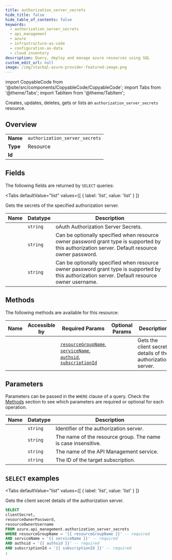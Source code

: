 ```yaml
--- 
title: authorization_server_secrets
hide_title: false
hide_table_of_contents: false
keywords:
  - authorization_server_secrets
  - api_management
  - azure
  - infrastructure-as-code
  - configuration-as-data
  - cloud inventory
description: Query, deploy and manage azure resources using SQL
custom_edit_url: null
image: /img/stackql-azure-provider-featured-image.png
---
```


import CopyableCode from '@site/src/components/CopyableCode/CopyableCode';
import Tabs from '@theme/Tabs';
import TabItem from '@theme/TabItem';

Creates, updates, deletes, gets or lists an <code>authorization_server_secrets</code> resource.

## Overview
<table><tbody>
<tr><td><b>Name</b></td><td><code>authorization_server_secrets</code></td></tr>
<tr><td><b>Type</b></td><td>Resource</td></tr>
<tr><td><b>Id</b></td><td><CopyableCode code="azure.api_management.authorization_server_secrets" /></td></tr>
</tbody></table>

## Fields

The following fields are returned by `SELECT` queries:

<Tabs
    defaultValue="list"
    values={[
        { label: 'list', value: 'list' }
    ]}
>
<TabItem value="list">

Gets the secrets of the specified authorization server.

<table>
<thead>
    <tr>
    <th>Name</th>
    <th>Datatype</th>
    <th>Description</th>
    </tr>
</thead>
<tbody>
<tr>
    <td><CopyableCode code="clientSecret" /></td>
    <td><code>string</code></td>
    <td>oAuth Authorization Server Secrets.</td>
</tr>
<tr>
    <td><CopyableCode code="resourceOwnerPassword" /></td>
    <td><code>string</code></td>
    <td>Can be optionally specified when resource owner password grant type is supported by this authorization server. Default resource owner password.</td>
</tr>
<tr>
    <td><CopyableCode code="resourceOwnerUsername" /></td>
    <td><code>string</code></td>
    <td>Can be optionally specified when resource owner password grant type is supported by this authorization server. Default resource owner username.</td>
</tr>
</tbody>
</table>
</TabItem>
</Tabs>

## Methods

The following methods are available for this resource:

<table>
<thead>
    <tr>
    <th>Name</th>
    <th>Accessible by</th>
    <th>Required Params</th>
    <th>Optional Params</th>
    <th>Description</th>
    </tr>
</thead>
<tbody>
<tr>
    <td><a href="#list"><CopyableCode code="list" /></a></td>
    <td><CopyableCode code="select" /></td>
    <td><a href="#parameter-resourceGroupName"><code>resourceGroupName</code></a>, <a href="#parameter-serviceName"><code>serviceName</code></a>, <a href="#parameter-authsid"><code>authsid</code></a>, <a href="#parameter-subscriptionId"><code>subscriptionId</code></a></td>
    <td></td>
    <td>Gets the client secret details of the authorization server.</td>
</tr>
</tbody>
</table>

## Parameters

Parameters can be passed in the `WHERE` clause of a query. Check the [Methods](#methods) section to see which parameters are required or optional for each operation.

<table>
<thead>
    <tr>
    <th>Name</th>
    <th>Datatype</th>
    <th>Description</th>
    </tr>
</thead>
<tbody>
<tr id="parameter-authsid">
    <td><CopyableCode code="authsid" /></td>
    <td><code>string</code></td>
    <td>Identifier of the authorization server.</td>
</tr>
<tr id="parameter-resourceGroupName">
    <td><CopyableCode code="resourceGroupName" /></td>
    <td><code>string</code></td>
    <td>The name of the resource group. The name is case insensitive.</td>
</tr>
<tr id="parameter-serviceName">
    <td><CopyableCode code="serviceName" /></td>
    <td><code>string</code></td>
    <td>The name of the API Management service.</td>
</tr>
<tr id="parameter-subscriptionId">
    <td><CopyableCode code="subscriptionId" /></td>
    <td><code>string</code></td>
    <td>The ID of the target subscription.</td>
</tr>
</tbody>
</table>

## `SELECT` examples

<Tabs
    defaultValue="list"
    values={[
        { label: 'list', value: 'list' }
    ]}
>
<TabItem value="list">

Gets the client secret details of the authorization server.

```sql
SELECT
clientSecret,
resourceOwnerPassword,
resourceOwnerUsername
FROM azure.api_management.authorization_server_secrets
WHERE resourceGroupName = '{{ resourceGroupName }}' -- required
AND serviceName = '{{ serviceName }}' -- required
AND authsid = '{{ authsid }}' -- required
AND subscriptionId = '{{ subscriptionId }}' -- required
;
```
</TabItem>
</Tabs>
